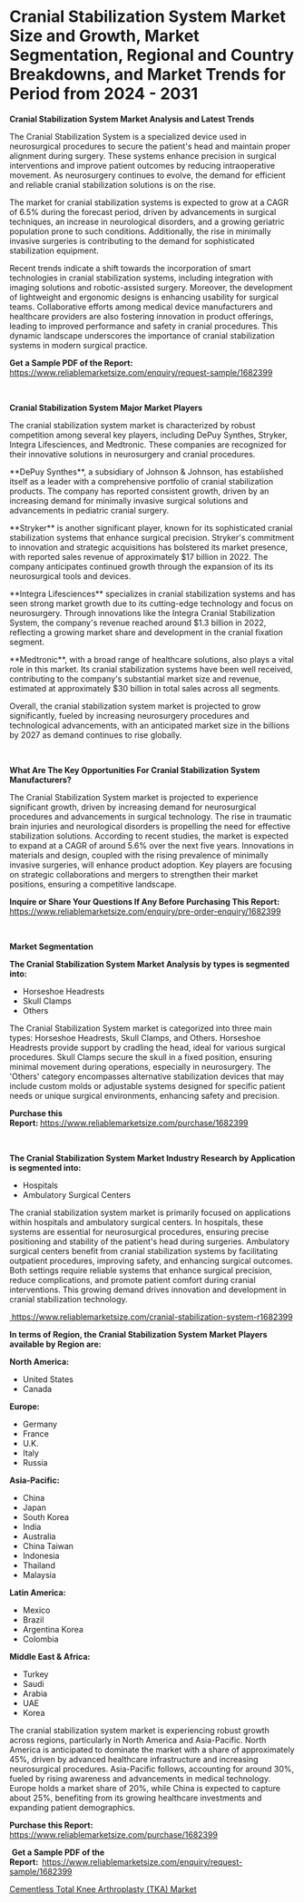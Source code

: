 <p><h1>Cranial Stabilization System Market Size and Growth, Market Segmentation, Regional and Country Breakdowns, and Market Trends for Period from 2024 -  2031</h1></p><p><strong>Cranial Stabilization System Market Analysis and Latest Trends</strong></p>
<p><p>The Cranial Stabilization System is a specialized device used in neurosurgical procedures to secure the patient's head and maintain proper alignment during surgery. These systems enhance precision in surgical interventions and improve patient outcomes by reducing intraoperative movement. As neurosurgery continues to evolve, the demand for efficient and reliable cranial stabilization solutions is on the rise. </p><p>The market for cranial stabilization systems is expected to grow at a CAGR of 6.5% during the forecast period, driven by advancements in surgical techniques, an increase in neurological disorders, and a growing geriatric population prone to such conditions. Additionally, the rise in minimally invasive surgeries is contributing to the demand for sophisticated stabilization equipment. </p><p>Recent trends indicate a shift towards the incorporation of smart technologies in cranial stabilization systems, including integration with imaging solutions and robotic-assisted surgery. Moreover, the development of lightweight and ergonomic designs is enhancing usability for surgical teams. Collaborative efforts among medical device manufacturers and healthcare providers are also fostering innovation in product offerings, leading to improved performance and safety in cranial procedures. This dynamic landscape underscores the importance of cranial stabilization systems in modern surgical practice.</p></p>
<p><strong>Get a Sample PDF of the Report:&nbsp;</strong> <a href="https://www.reliablemarketsize.com/enquiry/request-sample/1682399?utm_campaign=2005&utm_medium=2&utm_source=Github&utm_content=ia&utm_term=30122024&utm_id=cranial-stabilization-system">https://www.reliablemarketsize.com/enquiry/request-sample/1682399</a></p>
<p>&nbsp;</p>
<p><strong>Cranial Stabilization System Major Market Players</strong></p>
<p><p>The cranial stabilization system market is characterized by robust competition among several key players, including DePuy Synthes, Stryker, Integra Lifesciences, and Medtronic. These companies are recognized for their innovative solutions in neurosurgery and cranial procedures.</p><p>**DePuy Synthes**, a subsidiary of Johnson & Johnson, has established itself as a leader with a comprehensive portfolio of cranial stabilization products. The company has reported consistent growth, driven by an increasing demand for minimally invasive surgical solutions and advancements in pediatric cranial surgery.</p><p>**Stryker** is another significant player, known for its sophisticated cranial stabilization systems that enhance surgical precision. Stryker's commitment to innovation and strategic acquisitions has bolstered its market presence, with reported sales revenue of approximately $17 billion in 2022. The company anticipates continued growth through the expansion of its its neurosurgical tools and devices.</p><p>**Integra Lifesciences** specializes in cranial stabilization systems and has seen strong market growth due to its cutting-edge technology and focus on neurosurgery. Through innovations like the Integra Cranial Stabilization System, the company's revenue reached around $1.3 billion in 2022, reflecting a growing market share and development in the cranial fixation segment.</p><p>**Medtronic**, with a broad range of healthcare solutions, also plays a vital role in this market. Its cranial stabilization systems have been well received, contributing to the company's substantial market size and revenue, estimated at approximately $30 billion in total sales across all segments.</p><p>Overall, the cranial stabilization system market is projected to grow significantly, fueled by increasing neurosurgery procedures and technological advancements, with an anticipated market size in the billions by 2027 as demand continues to rise globally.</p></p>
<p>&nbsp;</p>
<p><strong>What Are The Key Opportunities For Cranial Stabilization System Manufacturers?</strong></p>
<p><p>The Cranial Stabilization System market is projected to experience significant growth, driven by increasing demand for neurosurgical procedures and advancements in surgical technology. The rise in traumatic brain injuries and neurological disorders is propelling the need for effective stabilization solutions. According to recent studies, the market is expected to expand at a CAGR of around 5.6% over the next five years. Innovations in materials and design, coupled with the rising prevalence of minimally invasive surgeries, will enhance product adoption. Key players are focusing on strategic collaborations and mergers to strengthen their market positions, ensuring a competitive landscape.</p></p>
<p><strong>Inquire or Share Your Questions If Any Before Purchasing This Report:</strong> <a href="https://www.reliablemarketsize.com/enquiry/pre-order-enquiry/1682399?utm_campaign=2005&utm_medium=2&utm_source=Github&utm_content=ia&utm_term=30122024&utm_id=cranial-stabilization-system">https://www.reliablemarketsize.com/enquiry/pre-order-enquiry/1682399</a></p>
<p>&nbsp;</p>
<p><strong>Market Segmentation</strong></p>
<p><strong>The Cranial Stabilization System Market Analysis by types is segmented into:</strong></p>
<p><ul><li>Horseshoe Headrests</li><li>Skull Clamps</li><li>Others</li></ul></p>
<p><p>The Cranial Stabilization System market is categorized into three main types: Horseshoe Headrests, Skull Clamps, and Others. Horseshoe Headrests provide support by cradling the head, ideal for various surgical procedures. Skull Clamps secure the skull in a fixed position, ensuring minimal movement during operations, especially in neurosurgery. The 'Others' category encompasses alternative stabilization devices that may include custom molds or adjustable systems designed for specific patient needs or unique surgical environments, enhancing safety and precision.</p></p>
<p><strong>Purchase this Report:&nbsp;</strong><a href="https://www.reliablemarketsize.com/purchase/1682399?utm_campaign=2005&utm_medium=2&utm_source=Github&utm_content=ia&utm_term=30122024&utm_id=cranial-stabilization-system">https://www.reliablemarketsize.com/purchase/1682399</a></p>
<p>&nbsp;</p>
<p><strong>The Cranial Stabilization System Market Industry Research by Application is segmented into:</strong></p>
<p><ul><li>Hospitals</li><li>Ambulatory Surgical Centers</li></ul></p>
<p><p>The cranial stabilization system market is primarily focused on applications within hospitals and ambulatory surgical centers. In hospitals, these systems are essential for neurosurgical procedures, ensuring precise positioning and stability of the patient's head during surgeries. Ambulatory surgical centers benefit from cranial stabilization systems by facilitating outpatient procedures, improving safety, and enhancing surgical outcomes. Both settings require reliable systems that enhance surgical precision, reduce complications, and promote patient comfort during cranial interventions. This growing demand drives innovation and development in cranial stabilization technology.</p></p>
<p><a href="https://www.reliablemarketsize.com/cranial-stabilization-system-r1682399?utm_campaign=2005&utm_medium=2&utm_source=Github&utm_content=ia&utm_term=30122024&utm_id=cranial-stabilization-system">&nbsp;https://www.reliablemarketsize.com/cranial-stabilization-system-r1682399</a></p>
<p><strong>In terms of Region, the Cranial Stabilization System Market Players available by Region are:</strong></p>
<p>
    <p> <strong> North America: </strong>
        <ul>
            <li>United States</li>
            <li>Canada</li>
        </ul>
        </p> 
    <p> <strong> Europe: </strong>
        <ul>
            <li>Germany</li>
            <li>France</li>
            <li>U.K.</li>
            <li>Italy</li>
            <li>Russia</li>
        </ul>
        </p> 
    <p> <strong> Asia-Pacific: </strong>
        <ul>
            <li>China</li>
            <li>Japan</li>
            <li>South Korea</li>
            <li>India</li>
            <li>Australia</li>
            <li>China Taiwan</li>
            <li>Indonesia</li>
            <li>Thailand</li>
            <li>Malaysia</li>
        </ul>
        </p> 
    <p> <strong> Latin America: </strong>
        <ul>
            <li>Mexico</li>
            <li>Brazil</li>
            <li>Argentina Korea</li>
            <li>Colombia</li>
        </ul>
        </p> 
    <p> <strong> Middle East & Africa: </strong>
        <ul>
            <li>Turkey</li>
            <li>Saudi</li>
            <li>Arabia</li>
            <li>UAE</li>
            <li>Korea</li>
        </ul>
    </p>
    </p>
<p><p>The cranial stabilization system market is experiencing robust growth across regions, particularly in North America and Asia-Pacific. North America is anticipated to dominate the market with a share of approximately 45%, driven by advanced healthcare infrastructure and increasing neurosurgical procedures. Asia-Pacific follows, accounting for around 30%, fueled by rising awareness and advancements in medical technology. Europe holds a market share of 20%, while China is expected to capture about 25%, benefiting from its growing healthcare investments and expanding patient demographics.</p></p>
<p><strong>Purchase this Report: </strong><a href="https://www.reliablemarketsize.com/purchase/1682399?utm_campaign=2005&utm_medium=2&utm_source=Github&utm_content=ia&utm_term=30122024&utm_id=cranial-stabilization-system">https://www.reliablemarketsize.com/purchase/1682399</a></p>
<p>&nbsp;<strong>Get a Sample PDF of the Report:&nbsp;&nbsp;</strong><a href="https://www.reliablemarketsize.com/enquiry/request-sample/1682399?utm_campaign=2005&utm_medium=2&utm_source=Github&utm_content=ia&utm_term=30122024&utm_id=cranial-stabilization-system">https://www.reliablemarketsize.com/enquiry/request-sample/1682399</a></p>
<p><strong></strong></p>
<p><p><a href="https://github.com/lylyparadise/Market-Research-Report-List-5/blob/main/cementless-total-knee-arthroplasty-tka-market.md?utm_campaign=2005&utm_medium=2&utm_source=Github&utm_content=ia&utm_term=30122024&utm_id=cranial-stabilization-system">Cementless Total Knee Arthroplasty (TKA) Market</a></p></p>